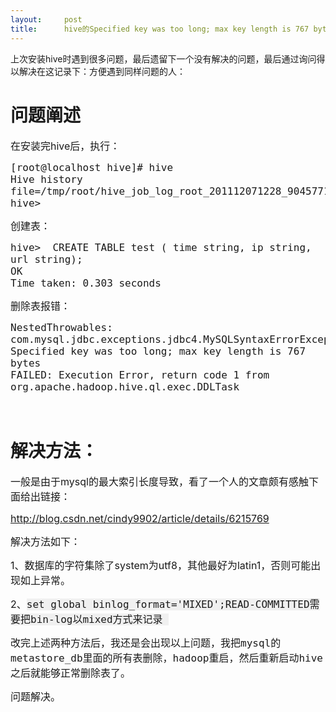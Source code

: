 ```yaml
---
layout:     post
title:      hive的Specified key was too long; max key length is 767 bytes问题解决
---
```

<div id="article_content" class="article_content clearfix csdn-tracking-statistics" data-pid="blog" data-mod="popu_307" data-dsm="post">
								            <link rel="stylesheet" href="https://csdnimg.cn/release/phoenix/template/css/ck_htmledit_views-f76675cdea.css">
						<div class="htmledit_views" id="content_views">
                
<p>上次安装hive时遇到很多问题，最后遗留下一个没有解决的问题，最后通过询问得以解决在这记录下：方便遇到同样问题的人：</p>
<h1>问题阐述</h1>
<p><span style="font-size:16px;">在安装完hive后，执行：</span></p>
<p></p><pre><code class="language-plain"><span style="font-size:16px;">[root@localhost hive]# hive
Hive history file=/tmp/root/hive_job_log_root_201112071228_90457717.txt
hive&gt; </span></code></pre><span style="font-size:16px;">创建表：</span>
<p></p><pre><code class="language-plain"><span style="font-size:16px;">hive&gt;  CREATE TABLE test ( time string, ip string, url string);     
OK
Time taken: 0.303 seconds</span></code></pre><span style="font-size:16px;">删除表报错：</span>
<p></p><pre><code class="language-plain"><span style="font-size:16px;">NestedThrowables:
com.mysql.jdbc.exceptions.jdbc4.MySQLSyntaxErrorException: Specified key was too long; max key length is 767 bytes
FAILED: Execution Error, return code 1 from org.apache.hadoop.hive.ql.exec.DDLTask</span></code></pre><br><h1>解决方法：</h1>
<p><span style="font-size:16px;">一般是由于mysql的最大索引长度导致，看了一个人的文章颇有感触下面给出链接：</span></p>
<p><span style="font-size:16px;"><a href="http://blog.csdn.net/cindy9902/article/details/6215769" rel="nofollow">http://blog.csdn.net/cindy9902/article/details/6215769</a><br></span></p>
<p><span style="font-size:16px;">解决方法如下：</span></p>
<p><span style="font-size:16px;">1、数据库的字符集除了system为utf8，其他最好为latin1，否则可能出现如上异常。</span></p>
<p><span style="font-size:16px;">2、<span style="font-family:monospace;background-color:rgb(240,240,240);">set global binlog_format='MIXED';READ-COMMITTED需要把bin-log以mixed方式来记录 <br></span></span></p>
<p><span style="font-family:monospace;font-size:16px;"><span>改完上述两种方法后，我还是会出现以上问题，我把mysql的metastore_db里面的所有表删除，hadoop重启，然后重新启动hive之后就能够正常删除表了。</span></span></p>
<p><span style="font-family:monospace;font-size:16px;"><span>问题解决。</span></span></p>
<p><span style="font-family:monospace;background-color:rgb(240,240,240);"><br></span><br><br></p>
            </div>
                </div>